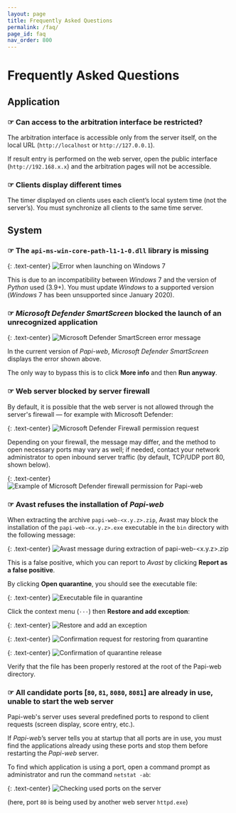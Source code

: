 ```yaml
---
layout: page
title: Frequently Asked Questions
permalink: /faq/
page_id: faq
nav_order: 800
---
```


# Frequently Asked Questions

## Application

### ☞ Can access to the arbitration interface be restricted?

The arbitration interface is accessible only from the server itself, on the local URL (`http://localhost` or `http://127.0.0.1`).

If result entry is performed on the web server, open the public interface (`http://192.168.x.x`) and the arbitration pages will not be accessible.

### ☞ Clients display different times

The timer displayed on clients uses each client’s local system time (not the server’s).
You must synchronize all clients to the same time server.

## System

### ☞ The `api-ms-win-core-path-l1-1-0.dll` library is missing

{: .text-center}
![Error when launching on _Windows_ 7](/assets/faq/faq-system-windows-7.jpg)

This is due to an incompatibility between _Windows_ 7 and the version of _Python_ used (3.9+).
You must update _Windows_ to a supported version (_Windows_ 7 has been unsupported since January 2020).

### ☞ _Microsoft Defender SmartScreen_ blocked the launch of an unrecognized application

{: .text-center}
![_Microsoft Defender SmartScreen_ error message](/assets/faq/faq-system-defender-smartscreen.jpg)

In the current version of _Papi-web_, _Microsoft Defender SmartScreen_ displays the error shown above.

The only way to bypass this is to click **More info** and then **Run anyway**.

### ☞ Web server blocked by server firewall

By default, it is possible that the web server is not allowed through the server's firewall — for example with Microsoft Defender:

{: .text-center}
![_Microsoft Defender Firewall_ permission request](/assets/faq/faq-system-defender-firewall-1.jpg)

Depending on your firewall, the message may differ, and the method to open necessary ports may vary as well;
if needed, contact your network administrator to open inbound server traffic (by default, TCP/UDP port 80, shown below).

{: .text-center}
![Example of _Microsoft Defender_ firewall permission for _Papi-web_](/assets/faq/faq-system-defender-firewall-2.jpg)

### ☞ Avast refuses the installation of _Papi-web_

When extracting the archive `papi-web-<x.y.z>.zip`, Avast may block the installation of the `papi-web-<x.y.z>.exe` executable in the `bin` directory with the following message:

{: .text-center}
![_Avast_ message during extraction of `papi-web-<x.y.z>.zip`](/assets/faq/faq-system-avast-1.jpg)

This is a false positive, which you can report to _Avast_ by clicking **Report as a false positive**.

By clicking **Open quarantine**, you should see the executable file:

{: .text-center}
![Executable file in quarantine](/assets/faq/faq-system-avast-2.jpg)

Click the context menu (`···`) then **Restore and add exception**:

{: .text-center}
![Restore and add an exception](/assets/faq/faq-system-avast-3.jpg)

{: .text-center}
![Confirmation request for restoring from quarantine](/assets/faq/faq-system-avast-4.jpg)

{: .text-center}
![Confirmation of quarantine release](/assets/faq/faq-system-avast-5.jpg)

Verify that the file has been properly restored at the root of the Papi-web directory.

### ☞ All candidate ports [`80`, `81`, `8080`, `8081`] are already in use, unable to start the web server

Papi-web's server uses several predefined ports to respond to client requests (screen display, score entry, etc.).

If _Papi-web_’s server tells you at startup that all ports are in use, you must find the applications already using these ports and stop them before restarting the _Papi-web_ server.

To find which application is using a port, open a command prompt as administrator and run the command `netstat -ab`:

{: .text-center}
![Checking used ports on the server](/assets/faq/faq-system-netstat.jpg)

(here, port `80` is being used by another web server `httpd.exe`)
